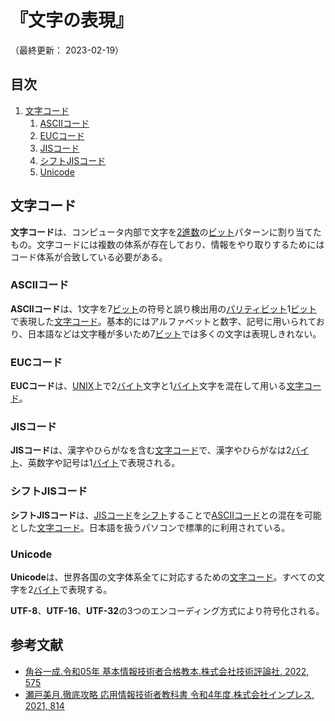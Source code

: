 # 『文字の表現』

（最終更新： 2023-02-19）


## 目次

1. [文字コード](#文字コード)
	1. [ASCIIコード](#asciiコード)
	1. [EUCコード](#eucコード)
	1. [JISコード](#jisコード)
	1. [シフトJISコード](#シフトjisコード)
	1. [Unicode](#unicode)


## 文字コード

**文字コード**は、コンピュータ内部で文字を[2進数](../../../discrete_mathematics/_/chapters/radix.md#2進数)の[ビット](../../../_/chapters/computer_and_number.md#ビット)パターンに割り当てたもの。文字コードには複数の体系が存在しており、情報をやり取りするためにはコード体系が合致している必要がある。

### ASCIIコード

**ASCIIコード**は、1文字を7[ビット](../../../_/chapters/computer_and_number.md#ビット)の符号と誤り検出用の[パリティ](../../../communication_theory/_/chapters/transmission_theory.md#パリティ)[ビット](../../../_/chapters/computer_and_number.md#ビット)1[ビット](../../../_/chapters/computer_and_number.md#ビット)で表現した[文字コード](#文字コード)。基本的にはアルファベットと数字、記号に用いられており、日本語などは文字種が多いため7[ビット](../../../_/chapters/computer_and_number.md#ビット)では多くの文字は表現しきれない。

### EUCコード

**EUCコード**は、[UNIX](../../../../computer/software/_/chapters/operation_system.md#unix)上で2[バイト](../../../_/chapters/computer_and_number.md#バイト)文字と1[バイト](../../../_/chapters/computer_and_number.md#バイト)文字を混在して用いる[文字コード](#文字コード)。

### JISコード

**JISコード**は、漢字やひらがなを含む[文字コード](#文字コード)で、漢字やひらがなは2[バイト](../../../_/chapters/computer_and_number.md#バイト)、英数字や記号は1[バイト](../../../_/chapters/computer_and_number.md#バイト)で表現される。

### シフトJISコード

**シフトJISコード**は、[JISコード](#jisコード)を[シフト](../../../discrete_mathematics/_/chapters/arithmetic_operation_and_precision.md#シフト演算)することで[ASCIIコード](#asciiコード)との混在を可能とした[文字コード](#文字コード)。日本語を扱うパソコンで標準的に利用されている。

### Unicode

**Unicode**は、世界各国の文字体系全てに対応するための[文字コード](#文字コード)。すべての文字を2[バイト](../../../_/chapters/computer_and_number.md#バイト)で表現する。

**UTF-8**、**UTF-16**、**UTF-32**の3つのエンコーディング方式により符号化される。


## 参考文献

- [角谷一成.令和05年 基本情報技術者合格教本.株式会社技術評論社, 2022, 575](https://gihyo.jp/book/2022/978-4-297-13164-7)
- [瀬戸美月.徹底攻略 応用情報技術者教科書 令和4年度.株式会社インプレス, 2021, 814](https://book.impress.co.jp/books/1121101057)
